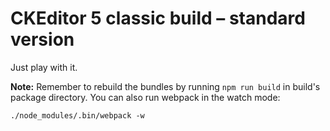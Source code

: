# CKEditor&nbsp;5 classic build – standard version

Just play with it.

**Note:** Remember to rebuild the bundles by running `npm run build` in build's package directory. You can also run webpack in the watch mode:

```
./node_modules/.bin/webpack -w
```
